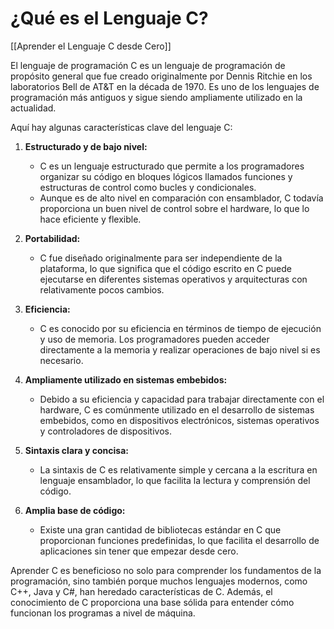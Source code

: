 # ¿Qué es el Lenguaje C?

[[Aprender el Lenguaje C desde Cero]]

El lenguaje de programación C es un lenguaje de programación de propósito general que fue creado originalmente por Dennis Ritchie en los laboratorios Bell de AT&T en la década de 1970. Es uno de los lenguajes de programación más antiguos y sigue siendo ampliamente utilizado en la actualidad.

Aquí hay algunas características clave del lenguaje C:

1. **Estructurado y de bajo nivel:**
   - C es un lenguaje estructurado que permite a los programadores organizar su código en bloques lógicos llamados funciones y estructuras de control como bucles y condicionales.
   - Aunque es de alto nivel en comparación con ensamblador, C todavía proporciona un buen nivel de control sobre el hardware, lo que lo hace eficiente y flexible.

2. **Portabilidad:**
   - C fue diseñado originalmente para ser independiente de la plataforma, lo que significa que el código escrito en C puede ejecutarse en diferentes sistemas operativos y arquitecturas con relativamente pocos cambios.

3. **Eficiencia:**
   - C es conocido por su eficiencia en términos de tiempo de ejecución y uso de memoria. Los programadores pueden acceder directamente a la memoria y realizar operaciones de bajo nivel si es necesario.

4. **Ampliamente utilizado en sistemas embebidos:**
   - Debido a su eficiencia y capacidad para trabajar directamente con el hardware, C es comúnmente utilizado en el desarrollo de sistemas embebidos, como en dispositivos electrónicos, sistemas operativos y controladores de dispositivos.

5. **Sintaxis clara y concisa:**
   - La sintaxis de C es relativamente simple y cercana a la escritura en lenguaje ensamblador, lo que facilita la lectura y comprensión del código.

6. **Amplia base de código:**
   - Existe una gran cantidad de bibliotecas estándar en C que proporcionan funciones predefinidas, lo que facilita el desarrollo de aplicaciones sin tener que empezar desde cero.

Aprender C es beneficioso no solo para comprender los fundamentos de la programación, sino también porque muchos lenguajes modernos, como C++, Java y C#, han heredado características de C. Además, el conocimiento de C proporciona una base sólida para entender cómo funcionan los programas a nivel de máquina.